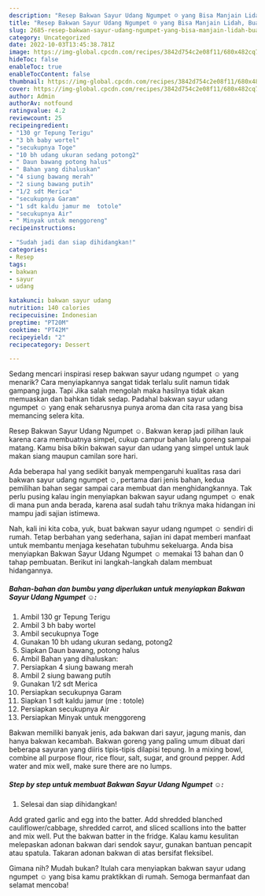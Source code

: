 ```yaml
---
description: "Resep Bakwan Sayur Udang Ngumpet ☺ yang Bisa Manjain Lidah, Buat Buka Puasa Sempurna"
title: "Resep Bakwan Sayur Udang Ngumpet ☺ yang Bisa Manjain Lidah, Buat Buka Puasa Sempurna"
slug: 2685-resep-bakwan-sayur-udang-ngumpet-yang-bisa-manjain-lidah-buat-buka-puasa-sempurna
category: Uncategorized
date: 2022-10-03T13:45:38.781Z
image: https://img-global.cpcdn.com/recipes/3842d754c2e08f11/680x482cq70/bakwan-sayur-udang-ngumpet-foto-resep-utama.jpg
hideToc: false
enableToc: true
enableTocContent: false
thumbnail: https://img-global.cpcdn.com/recipes/3842d754c2e08f11/680x482cq70/bakwan-sayur-udang-ngumpet-foto-resep-utama.jpg
cover: https://img-global.cpcdn.com/recipes/3842d754c2e08f11/680x482cq70/bakwan-sayur-udang-ngumpet-foto-resep-utama.jpg
author: Admin
authorAv: notfound
ratingvalue: 4.2
reviewcount: 25
recipeingredient:
- "130 gr Tepung Terigu"
- "3 bh baby wortel"
- "secukupnya Toge"
- "10 bh udang ukuran sedang potong2"
- " Daun bawang potong halus"
- " Bahan yang dihaluskan"
- "4 siung bawang merah"
- "2 siung bawang putih"
- "1/2 sdt Merica"
- "secukupnya Garam"
- "1 sdt kaldu jamur me  totole"
- "secukupnya Air"
- " Minyak untuk menggoreng"
recipeinstructions:

- "Sudah jadi dan siap dihidangkan!"
categories:
- Resep
tags:
- bakwan
- sayur
- udang

katakunci: bakwan sayur udang 
nutrition: 140 calories
recipecuisine: Indonesian
preptime: "PT20M"
cooktime: "PT42M"
recipeyield: "2"
recipecategory: Dessert

---
```



Sedang mencari inspirasi resep bakwan sayur udang ngumpet ☺ yang menarik? Cara menyiapkannya sangat tidak terlalu sulit namun tidak gampang juga. Tapi Jika salah mengolah maka hasilnya tidak akan memuaskan dan bahkan tidak sedap. Padahal bakwan sayur udang ngumpet ☺ yang enak seharusnya punya aroma dan cita rasa yang bisa memancing selera kita.


Resep Bakwan Sayur Udang Ngumpet ☺. Bakwan kerap jadi pilihan lauk karena cara membuatnya simpel, cukup campur bahan lalu goreng sampai matang. Kamu bisa bikin bakwan sayur dan udang yang simpel untuk lauk makan siang maupun camilan sore hari.

Ada beberapa hal yang sedikit banyak mempengaruhi kualitas rasa dari bakwan sayur udang ngumpet ☺, pertama dari jenis bahan, kedua pemilihan bahan segar sampai cara membuat dan menghidangkannya. Tak perlu pusing kalau ingin menyiapkan bakwan sayur udang ngumpet ☺ enak di mana pun anda berada, karena asal sudah tahu triknya maka hidangan ini mampu jadi sajian istimewa.


Nah, kali ini kita coba, yuk, buat bakwan sayur udang ngumpet ☺ sendiri di rumah. Tetap berbahan yang sederhana, sajian ini dapat memberi manfaat untuk membantu menjaga kesehatan tubuhmu sekeluarga. Anda bisa menyiapkan Bakwan Sayur Udang Ngumpet ☺ memakai 13 bahan dan 0 tahap pembuatan. Berikut ini langkah-langkah dalam membuat hidangannya.

<!--inarticleads1-->

##### Bahan-bahan dan bumbu yang diperlukan untuk menyiapkan Bakwan Sayur Udang Ngumpet ☺:

1. Ambil 130 gr Tepung Terigu
1. Ambil 3 bh baby wortel
1. Ambil secukupnya Toge
1. Gunakan 10 bh udang ukuran sedang, potong2
1. Siapkan  Daun bawang, potong halus
1. Ambil  Bahan yang dihaluskan:
1. Persiapkan 4 siung bawang merah
1. Ambil 2 siung bawang putih
1. Gunakan 1/2 sdt Merica
1. Persiapkan secukupnya Garam
1. Siapkan 1 sdt kaldu jamur (me : totole)
1. Persiapkan secukupnya Air
1. Persiapkan  Minyak untuk menggoreng


Bakwan memiliki banyak jenis, ada bakwan dari sayur, jagung manis, dan hanya bakwan kecambah. Bakwan goreng yang paling umum dibuat dari beberapa sayuran yang diiris tipis-tipis dilapisi tepung. In a mixing bowl, combine all purpose flour, rice flour, salt, sugar, and ground pepper. Add water and mix well, make sure there are no lumps. 

<!--inarticleads2-->

##### Step by step untuk membuat Bakwan Sayur Udang Ngumpet ☺:


1. Selesai dan siap dihidangkan!

Add grated garlic and egg into the batter. Add shredded blanched cauliflower/cabbage, shredded carrot, and sliced scallions into the batter and mix well. Put the bakwan batter in the fridge. Kalau kamu kesulitan melepaskan adonan bakwan dari sendok sayur, gunakan bantuan pencapit atau spatula. Takaran adonan bakwan di atas bersifat fleksibel. 

Gimana nih? Mudah bukan? Itulah cara menyiapkan bakwan sayur udang ngumpet ☺ yang bisa kamu praktikkan di rumah. Semoga bermanfaat dan selamat mencoba!
